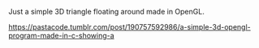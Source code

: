 Just a simple 3D triangle floating around made in OpenGL.

https://pastacode.tumblr.com/post/190757592986/a-simple-3d-opengl-program-made-in-c-showing-a
